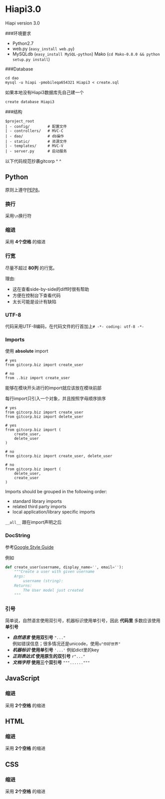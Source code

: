 Hiapi3.0
========

Hiapi version 3.0

###环境要求
* Python2.7
* web.py (`easy_install web.py`)
* MySQLdb (`easy_install MySQL-python`)
  Mako (`cd Mako-0.8.0 && python setup.py install`)


###Database
```
cd dao
mysql -u hiapi -pmobileqa654321 Hiapi3 < create.sql
```


如果本地没有Hiapi3数据库先自己建一个

```
create database Hiapi3
```



###结构
```text
$project_root
| - config/        # 配置文件
| - controllers/   # MVC-C
| - dao/           # db操作
| - static/        # 资源文件 
| - templates/     # MVC-V
| - server.py      # 启动服务
```


以下代码规范抄袭gitcorp ^ ^
## Python

原则上遵守[PEP8](http://www.python.org/dev/peps/pep-0008/)。

### 换行

采用`\n`换行符

### 缩进
采用 **4个空格** 的缩进

### 行宽
尽量不超过 **80列** 的行宽。

理由:
  * 这在查看side-by-side的diff时很有帮助
  * 方便在控制台下查看代码
  * 太长可能是设计有缺陷

### UTF-8
代码采用UTF-8编码，在代码文件的行首加上`# -*- coding: utf-8 -*-`

### Imports

使用 **absolute** import

```
# yes
from gitcorp.biz import create_user

# no
from ..biz import create_user
```

能够在模块开头进行的import就应该放在模块前部

每行import只引入一个对象，并且按照字母顺序排序

```
# yes
from gitcorp.biz import create_user
from gitcorp.biz import delete_user

# yes
from gitcorp.biz import (
    create_user,
    delete_user
)

# no
from gitcorp.biz import create_user, delete_user

# no
from gitcorp.biz import (
    delete_user,
    create_user
)
```

Imports should be grouped in the following order:
* standard library imports
* related third party imports
* local application/library specific imports

`__all__` 跟在import声明之后

### DocString

参考[Google Style Guide](http://google-styleguide.googlecode.com/svn/trunk/pyguide.html?showone=Comments#Comments)

例如

```python
def create_user(username, display_name='', email=''):
    """Create a user with given username
    Args:
        username (string):
    Returns:
        The User model just created
    """
```

### 引号

简单说，自然语言使用双引号，机器标识使用单引号，因此 **代码里** 多数应该使用 **单引号** 

 * ***自然语言*** **使用双引号** `"..."`  
   例如错误信息；很多情况还是unicode，使用`u"你好世界"`
 * ***机器标识*** **使用单引号** `'...'` 
   例如dict里的key
 * ***正则表达式*** **使用原生的双引号** `r"..."`
 * ***文档字符*** **使用三个双引号** `"""......"""`

## JavaScript

### 缩进

采用 **2个空格** 的缩进

## HTML

### 缩进

采用 **2个空格** 的缩进

## CSS

### 缩进

采用 **2个空格** 的缩进


